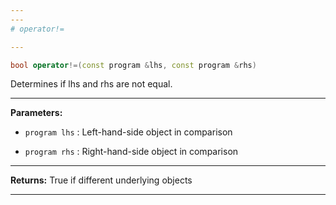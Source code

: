 ```yaml
---
---
# operator!=

---
```


```cpp
bool operator!=(const program &lhs, const program &rhs)
```


Determines if lhs and rhs are not equal. 


---
**Parameters:**

 - `program lhs`
: Left-hand-side object in comparison 

 - `program rhs`
: Right-hand-side object in comparison 


---
**Returns:** True if different underlying objects 

---
